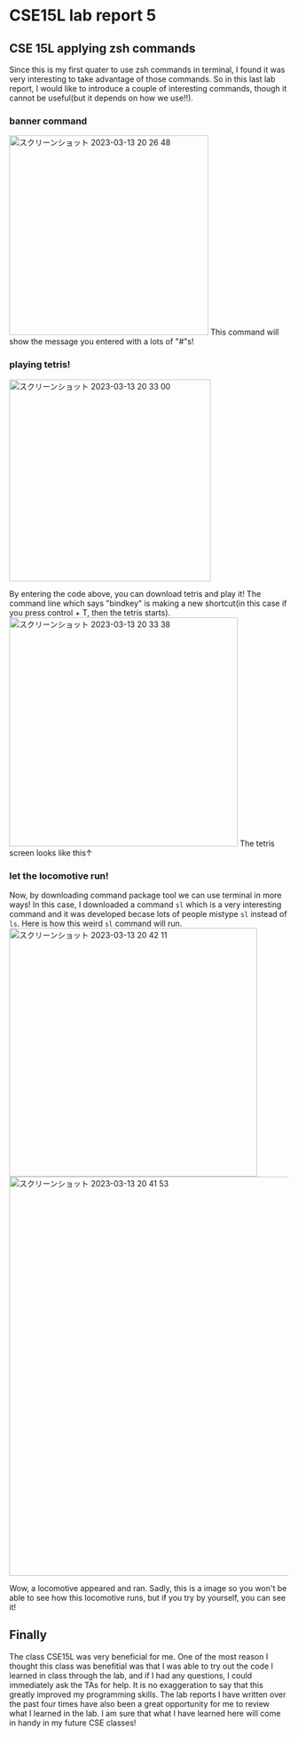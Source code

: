 # CSE15L lab report 5

## CSE 15L applying zsh commands

Since this is my first quater to use zsh commands in terminal, I found it was very interesting to take advantage of those commands. So in this last lab report, I would like to introduce a couple of interesting commands, though it cannot be useful(but it depends on how we use!!).

### banner command

<img width="359" alt="スクリーンショット 2023-03-13 20 26 48" src="https://user-images.githubusercontent.com/122579654/224885641-40341331-f4c6-43f2-9c69-8dce95bed6e3.png">
This command will show the message you entered with a lots of "#"s! 

### playing tetris!
<img width="363" alt="スクリーンショット 2023-03-13 20 33 00" src="https://user-images.githubusercontent.com/122579654/224886378-3c00db95-42ea-451e-9dad-75d3ce906cc0.png">

By entering the code above, you can download tetris and play it! The command line which says "bindkey" is making a new shortcut(in this case if you press control + T, then the tetris starts).
<img width="412" alt="スクリーンショット 2023-03-13 20 33 38" src="https://user-images.githubusercontent.com/122579654/224886441-85f2a513-bb0b-458f-b666-282a6d461a0c.png">
The tetris screen looks like this↑

### let the locomotive run!

Now, by downloading command package tool we can use terminal in more ways! In this case, I downloaded a command `sl` which is a very interesting command and it was developed becase lots of people mistype `sl` instead of `ls`. Here is how this weird `sl` command will run.
<img width="447" alt="スクリーンショット 2023-03-13 20 42 11" src="https://user-images.githubusercontent.com/122579654/224887617-2051d1fd-c52b-4d4c-ae7d-5aef9b6befbf.png">
<img width="718" alt="スクリーンショット 2023-03-13 20 41 53" src="https://user-images.githubusercontent.com/122579654/224887650-81c321d3-1459-498a-97b3-65d53f55e427.png">

Wow, a locomotive appeared and ran. Sadly, this is a image so you won't be able to see how this locomotive runs, but if you try by yourself, you can see it!

## Finally

The class CSE15L was very beneficial for me. One of the most reason I thought this class was benefitial was that I was able to try out the code I learned in class through the lab, and if I had any questions, I could immediately ask the TAs for help. It is no exaggeration to say that this greatly improved my programming skills. The lab reports I have written over the past four times have also been a great opportunity for me to review what I learned in the lab. I am sure that what I have learned here will come in handy in my future CSE classes!



